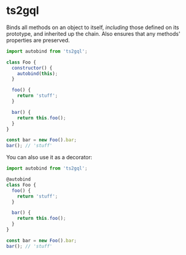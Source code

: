 # ts2gql

Binds all methods on an object to itself, _including_ those defined on its prototype, and inherited up the chain.  Also ensures that any methods' properties are preserved.

```js
import autobind from 'ts2gql';

class Foo {
  constructor() {
    autobind(this);
  }

  foo() {
    return 'stuff';
  }

  bar() {
    return this.foo();
  }
}

const bar = new Foo().bar;
bar(); // 'stuff'
```

You can also use it as a decorator:

```js
import autobind from 'ts2gql';

@autobind
class Foo {
  foo() {
    return 'stuff';
  }

  bar() {
    return this.foo();
  }
}

const bar = new Foo().bar;
bar(); // 'stuff'
```
